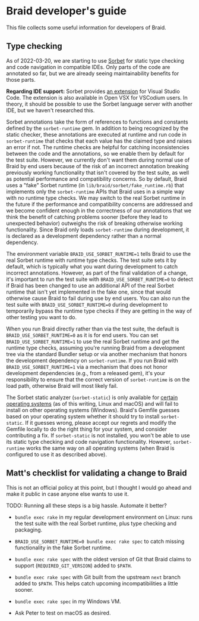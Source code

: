 # Braid developer's guide

This file collects some useful information for developers of Braid.

## Type checking

As of 2022-03-20, we are starting to use [Sorbet](https://sorbet.org/) for
static type checking and code navigation in compatible IDEs.  Only parts of the
code are annotated so far, but we are already seeing maintainability benefits
for those parts.

**Regarding IDE support:** Sorbet provides [an
extension](https://sorbet.org/docs/vscode) for Visual Studio Code.  The
extension is also available in Open VSX for VSCodium users.  In
theory, it should be possible to use the Sorbet language server with another
IDE, but we haven't researched this.

Sorbet annotations take the form of references to functions and constants
defined by the `sorbet-runtime` gem.  In addition to being recognized by the
static checker, these annotations are executed at runtime and run code in
`sorbet-runtime` that checks that each value has the claimed type and raises an
error if not.  The runtime checks are helpful for
catching inconsistencies between the code and the annotations, so we enable them
by default for the test suite.
However, we currently don't want them during normal use of
Braid by end users because of the risk of an incorrect annotation breaking
previously working functionality that isn't covered by the test suite, as well
as potential performance and compatibility concerns.  So by default, Braid uses
a "fake" Sorbet runtime (in `lib/braid/sorbet/fake_runtime.rb`) that implements
only the `sorbet-runtime` APIs that Braid uses in a simple way with no runtime
type checks.  We may switch to
the real Sorbet runtime in the future if the performance and compatibility
concerns are addressed and we become confident enough in the correctness of our
annotations that we think the benefit of catching problems sooner (before they
lead to unexpected behavior) outweighs the risk of breaking otherwise working
functionality.  Since Braid only loads `sorbet-runtime` during development,
it is declared as a development dependency rather than a normal dependency.

The environment variable `BRAID_USE_SORBET_RUNTIME=1` tells Braid to use the
real Sorbet runtime with runtime type checks.  The test suite sets it by
default, which is typically what you want during development to catch incorrect
annotations.  However, as part of the final validation of a change, it's
important to run the test suite with `BRAID_USE_SORBET_RUNTIME=0` to detect if
Braid has been changed to use an additional API of the real Sorbet runtime that
isn't yet implemented in the fake one, since that would otherwise cause Braid to
fail during use by end users.  You can also run the test suite with
`BRAID_USE_SORBET_RUNTIME=0` during development to temporarily bypass the
runtime type checks if they are getting in the way of other testing you want to
do.

When you run Braid directly rather than via the test suite, the default is
`BRAID_USE_SORBET_RUNTIME=0` as it is for end users.  You can set
`BRAID_USE_SORBET_RUNTIME=1` to use the real Sorbet runtime and get the runtime
type checks, assuming you're running Braid from a development tree via the
standard Bundler setup or via another mechanism that honors the development
dependency on `sorbet-runtime`.  If you run Braid with
`BRAID_USE_SORBET_RUNTIME=1` via a mechanism that does not honor development
dependencies (e.g., from a released gem), it's your responsibility to ensure
that the correct version of `sorbet-runtime` is on the load path, otherwise
Braid will most likely fail.

The Sorbet static analyzer (`sorbet-static`) is only available for [certain
operating
systems](https://sorbet.org/docs/faq#what-platforms-does-sorbet-support) (as of
this writing, Linux and macOS) and will fail to install on other operating
systems (Windows).  Braid's Gemfile guesses based on your operating system
whether it should try to install `sorbet-static`.  If it guesses wrong, please
accept our regrets and modify the Gemfile locally to do the right thing for your
system, and consider contributing a fix.  If `sorbet-static` is not installed,
you won't be able to use its static type checking and code navigation
functionality.  However, `sorbet-runtime` works the same way on all operating
systems (when Braid is configured to use it as described above).

## Matt's checklist for validating a change to Braid

This is not an official policy at this point, but I thought I would go ahead and
make it public in case anyone else wants to use it.

TODO: Running all these steps is a big hassle.  Automate it better?

- `bundle exec rake` in my regular development environment on Linux: runs the
  test suite with the real Sorbet runtime, plus type checking and packaging.

- `BRAID_USE_SORBET_RUNTIME=0 bundle exec rake spec` to catch missing
  functionality in the fake Sorbet runtime.

- `bundle exec rake spec` with the oldest version of Git that Braid claims to
  support (`REQUIRED_GIT_VERSION`) added to `$PATH`.

- `bundle exec rake spec` with Git built from the upstream `next` branch added
  to `$PATH`.  This helps catch upcoming incompatibilities a little sooner.

- `bundle exec rake spec` in my Windows VM.

- Ask Peter to test on macOS as desired.
